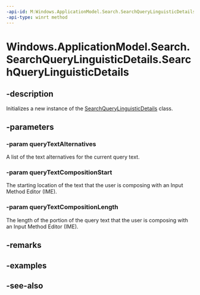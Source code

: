 ```yaml
---
-api-id: M:Windows.ApplicationModel.Search.SearchQueryLinguisticDetails.#ctor(Windows.Foundation.Collections.IIterable{System.String},System.UInt32,System.UInt32)
-api-type: winrt method
---
```


<!-- Method syntax
public SearchQueryLinguisticDetails(Windows.Foundation.Collections.IIterable<System.String> queryTextAlternatives, System.UInt32 queryTextCompositionStart, System.UInt32 queryTextCompositionLength)
-->

# Windows.ApplicationModel.Search.SearchQueryLinguisticDetails.SearchQueryLinguisticDetails

## -description
Initializes a new instance of the [SearchQueryLinguisticDetails](searchquerylinguisticdetails.md) class.

## -parameters
### -param queryTextAlternatives
A list of the text alternatives for the current query text.

### -param queryTextCompositionStart
The starting location of the text that the user is composing with an Input Method Editor (IME).

### -param queryTextCompositionLength
The length of the portion of the query text that the user is composing with an Input Method Editor (IME).

## -remarks

## -examples

## -see-also
